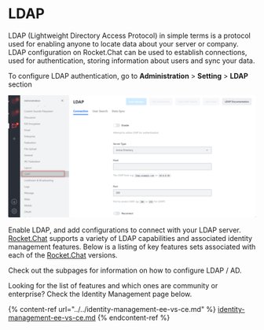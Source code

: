 # LDAP

LDAP (Lightweight Directory Access Protocol) in simple terms is a protocol used for enabling anyone to locate data about your server or company. LDAP configuration on Rocket.Chat can be used to establish connections, used for authentication, storing information about users and sync your data.

To configure LDAP authentication, go to **Administration** > **Setting** > **LDAP** section

![](<../../../../.gitbook/assets/image (665).png>)

Enable LDAP, and add configurations to connect with your LDAP server. [Rocket.Chat](http://rocket.chat) supports a variety of LDAP capabilities and associated identity management features. Below is a listing of key features sets associated with each of the [Rocket.Chat](http://rocket.chat) versions.

Check out the subpages for information on how to configure LDAP / AD.

Looking for the list of features and which ones are community or enterprise? Check the Identity Management page below.

{% content-ref url="../../identity-management-ee-vs-ce.md" %}
[identity-management-ee-vs-ce.md](../../identity-management-ee-vs-ce.md)
{% endcontent-ref %}
